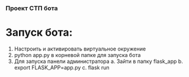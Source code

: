 ### Проект СТП бота

# Запуск бота:

 1. Настроить и активировать виртуальное окружение
 2. python app.py в корневой папке для запуска бота
 3. Для запуска панели администратора
  a. Зайти в папку flask_app
  b. export FLASK_APP=app.py
  с. flask run
 